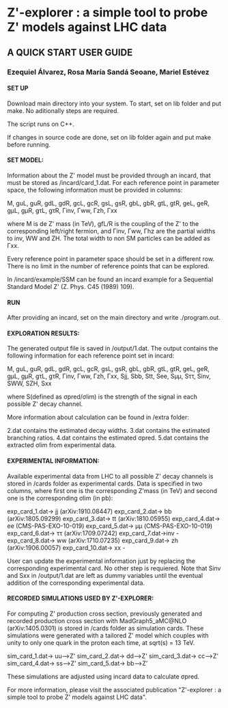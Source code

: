 # Z'-explorer : a simple tool to probe Z' models against LHC data

## A QUICK START USER GUIDE


### Ezequiel Álvarez, Rosa María Sandá Seoane, Mariel Estévez 


#### SET UP



Download main directory into your system. To start, set on lib folder and put make. No aditionally steps are required.

The script runs on C++.

If changes in source code are done, set on lib folder again and put make before running.





#### SET MODEL:



Information about the Z' model must be provided through an incard, that must be stored as /incard/card_1.dat. For each reference point in parameter space, the following information must be provided in columns:


M, guL, guR, gdL, gdR, gcL, gcR, gsL, gsR, gbL, gbR, gtL, gtR, geL, geR, gμL, gμR, gτL, gτR, Γinv, Γww, Γzh, Γxx


where M is de Z' mass (in TeV), gfL/R is the coupling of the Z' to the corresponding left/right fermion, and Γinv, Γww, Γhz are the partial widths to inv, WW and ZH. The total width to non SM particles  can be added as Γxx.

Every reference point in parameter space should be set in a different row. There is no limit in the number of reference points that can be explored.


In /incard/example/SSM can be found an incard example for a Sequential Standard Model Z' (Z. Phys. C45 (1989) 109).







#### RUN



After providing an incard, set on the main directory and write ./program.out.






#### EXPLORATION RESULTS:



The generated output file is saved in /output/1.dat. The output contains the following information for each reference point set in incard:
 

M, guL, guR, gdL, gdR, gcL, gcR, gsL, gsR, gbL, gbR, gtL, gtR, geL, geR, gμL, gμR, gτL, gτR, Γinv, Γww, Γzh, Γxx, Sjj, Sbb, Stt, See, Sμμ, Sττ, Sinv, SWW, SZH, Sxx


where S(defined as σpred/σlim) is the strength of the signal in each possible Z' decay channel.


More information about calculation can be found in /extra folder:

2.dat contains the estimated decay widths. 
3.dat contains the estimated branching ratios.
4.dat contains the estimated σpred.
5.dat contains the extracted σlim from experimental data.





#### EXPERIMENTAL INFORMATION:

Available experimental data from LHC to all possible Z' decay channels is stored in  /cards folder as experimental cards. Data is specified in two columns, where first one is the corresponding Z'mass (in TeV) and second one is the corresponding σlim (in pb): 


exp_card_1.dat-> jj (arXiv:1910.08447)
exp_card_2.dat-> bb (arXiv:1805.09299)
exp_card_3.dat-> tt (arXiv:1810.05955)
exp_card_4.dat-> ee (CMS-PAS-EXO-10-019)
exp_card_5.dat-> μμ (CMS-PAS-EXO-10-019)
exp_card_6.dat-> ττ (arXiv:1709.07242)
exp_card_7.dat->inv -
exp_card_8.dat-> ww (arXiv:1710.07235)
exp_card_9.dat-> zh (arXiv:1906.00057)
exp_card_10.dat-> xx -


User can update the experimental information just by replacing the corresponding experimental card. No other step is requiered. Note that Sinv and Sxx in /output/1.dat are left as dummy variables until the eventual addition of the corresponding experimental data.





#### RECORDED SIMULATIONS USED BY Z'-EXPLORER:

For computing Z' production cross section, previously generated and recorded production cross section with MadGraph5_aMC@NLO (arXiv:1405.0301) is stored in /cards folder as simulation cards. These simulations were generated with a tailored Z' model which couples with unity to only one quark in the proton each time, at sqrt(s) = 13 TeV. 

sim_card_1.dat->  uu-->Z'
sim_card_2.dat->  dd-->Z'
sim_card_3.dat->  cc-->Z'
sim_card_4.dat->  ss-->Z'
sim_card_5.dat->  bb-->Z'

These simulations are adjusted using incard data to calculate σpred.








For more information, please visit the associated publication "Z'-explorer : a simple tool to probe Z' models against LHC data".

